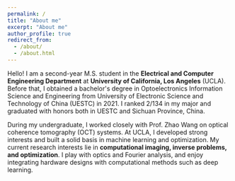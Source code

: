 ```yaml
---
permalink: /
title: "About me"
excerpt: "About me"
author_profile: true
redirect_from: 
  - /about/
  - /about.html
---
```


Hello! I am a second-year M.S. student in the **Electrical and Computer Engineering Department** at **University of California, Los Angeles** (UCLA). Before that, I obtained a bachelor's degree in Optoelectronics Information Science and Engineering from University of Electronic Science and Technology of China (UESTC) in 2021. I ranked 2/134 in my major and graduated with honors both in UESTC and Sichuan Province, China.

During my undergraduate, I worked closely with Prof. Zhao Wang on optical coherence tomography (OCT) systems. At UCLA, I developed strong interests and built a solid basis in machine learning and optimization. My current research interests lie in **computational imaging, inverse problems, and optimization**. I play with optics and Fourier analysis, and enjoy integrating hardware designs with computational methods such as deep learning.
